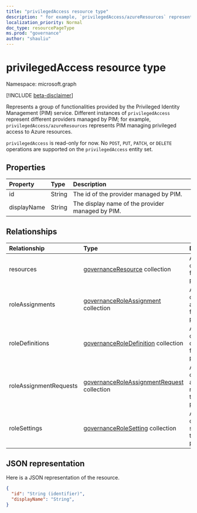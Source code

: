 ```yaml
---
title: "privilegedAccess resource type"
description: " for example, `privilegedAccess/azureResources` represents PIM managing privileged access to Azure resources."
localization_priority: Normal
doc_type: resourcePageType
ms.prod: "governance"
author: "shauliu"
---
```


# privilegedAccess resource type

Namespace: microsoft.graph

[!INCLUDE [beta-disclaimer](../../includes/beta-disclaimer.md)]

Represents a group of functionalities provided by the Privileged Identity Management (PIM) service. Different instances of `privilegedAccess` represent different providers managed by PIM; for example, `privilegedAccess/azureResources` represents PIM managing privileged access to Azure resources.


`privilegedAccess` is read-only for now. No `POST`, `PUT`, `PATCH`, or `DELETE` operations are supported on the `privilegedAccess` entity set.

## Properties
| Property	| Type	    |Description|
|:----------|:----------|:----------|
|id         |String     |The id of the provider managed by PIM.|
|displayName|String     |The display name of the provider managed by PIM.|


## Relationships
| Relationship   | Type	                                        |Description|
|:---------------|:---------------------------------------------|:----------|
|resources       |[governanceResource](../resources/governanceresource.md) collection            |A collection of resources for the provider.|
|roleAssignments |[governanceRoleAssignment](../resources/governanceroleassignment.md) collection|A collection of role assignments for the provider.|
|roleDefinitions |[governanceRoleDefinition](../resources/governanceroledefinition.md) collection|A collection of role defintions for the provider.|
|roleAssignmentRequests |[governanceRoleAssignmentRequest](../resources/governanceroleassignmentrequest.md) collection|A collection of role assignment requests for the provider.|
|roleSettings |[governanceRoleSetting](../resources/governancerolesetting.md) collection|A collection of role settings for the provider.|


## JSON representation

Here is a JSON representation of the resource.

<!-- {
  "blockType": "resource",
  "optionalProperties": [

  ],
  "keyProperty": "id",
  "baseType":"microsoft.graph.entity",
  "@odata.type": "microsoft.graph.privilegedAccess"
}-->

```json
{
  "id": "String (identifier)",
  "displayName": "String",
}
```


<!-- uuid: 8fcb5dbc-d5aa-4681-8e31-b001d5168d79
2015-10-25 14:57:30 UTC -->
<!--
{
  "type": "#page.annotation",
  "description": "privilegedAccess",
  "keywords": "",
  "section": "documentation",
  "tocPath": "",
  "suppressions": []
}
-->


